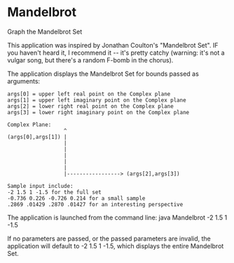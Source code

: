 # Mandelbrot
Graph the Mandelbrot Set

This application was inspired by Jonathan Coulton's "Mandelbrot Set".  IF you haven't heard it, I recommend it -- it's pretty catchy (warning: it's not a vulgar song, but there's a random F-bomb in the chorus).

The application	displays the Mandelbrot Set for bounds passed as arguments:

 	args[0] = upper left real point on the Complex plane
 	args[1] = upper left imaginary point on the Complex plane
 	args[2] = lower right real point on the Complex plane
 	args[3] = lower right imaginary point on the Complex plane

 	Complex Plane:
 	                  ^
 	(args[0],args[1]) |
 	                  |
 	                  |
 	                  |
 	                  |
 	                  |
 	                  |-----------------> (args[2],args[3])

 	Sample input include:
 	-2 1.5 1 -1.5 for the full set
 	-0.736 0.226 -0.726 0.214 for a small sample
 	.2869 .01429 .2870 .01427 for an interesting perspective

The application is launched from the command line:  java Mandelbrot -2 1.5 1 -1.5

If no parameters are passed, or the passed parameters are invalid, the application will default to -2 1.5 1 -1.5, which displays the entire Mandelbrot Set.
